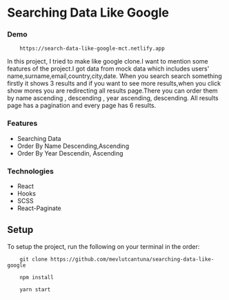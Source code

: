 # Searching Data Like Google

### Demo
```
    https://search-data-like-google-mct.netlify.app
```

In this project, I tried to make like google clone.I want to mention some features of the project.I got data from mock data which includes users' name,surname,email,country,city,date. When you search search something firstly it shows 3 results and if you want to see more results,when you click show mores you are redirecting all results page.There you can order them by name ascending , descending , year ascending, descending. All results page has a pagination  and every page has 6 results.

### Features
- Searching Data
- Order By Name Descending,Ascending
- Order By Year Descendin, Ascending


### Technologies 
- React
- Hooks
- SCSS
- React-Paginate

## Setup

To setup the project, run the following on your terminal in the order:

```
    git clone https://github.com/mevlutcantuna/searching-data-like-google
```
```
    npm install
```
```
    yarn start
```
